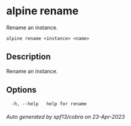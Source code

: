 # alpine rename

Rename an instance.

```
alpine rename <instance> <name>
```

## Description

Rename an instance.

## Options

```
  -h, --help   help for rename
```

###### Auto generated by spf13/cobra on 23-Apr-2023
